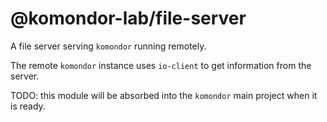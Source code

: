 # @komondor-lab/file-server

A file server serving `komondor` running remotely.

The remote `komondor` instance uses `io-client` to get information from the server.

TODO: this module will be absorbed into the `komondor` main project when it is ready.
